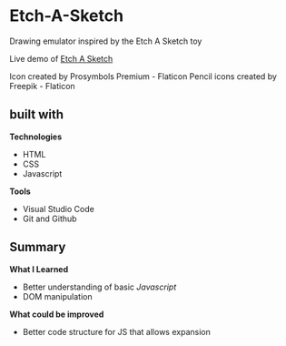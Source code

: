 # Etch-A-Sketch
Drawing emulator inspired by the Etch A Sketch toy

Live demo of [Etch A Sketch](https://vinnybui.github.io/Etch-A-Sketch/)

Icon created by Prosymbols Premium - Flaticon
Pencil icons created by Freepik - Flaticon

## built with
**Technologies**
- HTML
- CSS
- Javascript

**Tools**
- Visual Studio Code
- Git and Github

## Summary
**What I Learned**
- Better understanding of basic *Javascript*
- DOM manipulation

**What could be improved**
- Better code structure for JS that allows expansion
